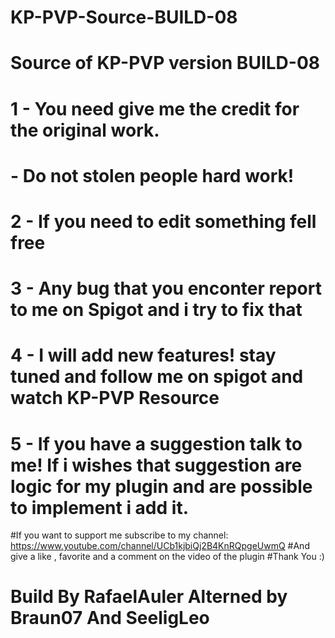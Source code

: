# KP-PVP-Source-BUILD-08
# Source of KP-PVP version BUILD-08

# 1 - You need give me the credit for the original work.
# - Do not stolen people hard work!
# 2 - If you need to edit something fell free
# 3 - Any bug that you enconter report to me on Spigot and i try to fix that

# 4 - I will add new features! stay tuned and follow me on spigot and watch KP-PVP Resource
# 5 - If you have a suggestion talk to me! If i wishes that suggestion are logic for my plugin and are possible to implement i add it.
#If you want to support me subscribe to my channel: https://www.youtube.com/channel/UCb1kjbiQj2B4KnRQpgeUwmQ
#And give a like , favorite and a comment on the video of the plugin
#Thank You :)
# Build By RafaelAuler Alterned by Braun07 And SeeligLeo
